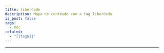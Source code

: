 ```yaml
---
title: liberdade
description: Mapa de contéudo com a tag liberdade
is_post: false
tags:
  - mdc
related:
  - "[[tags]]"
---
```


-----